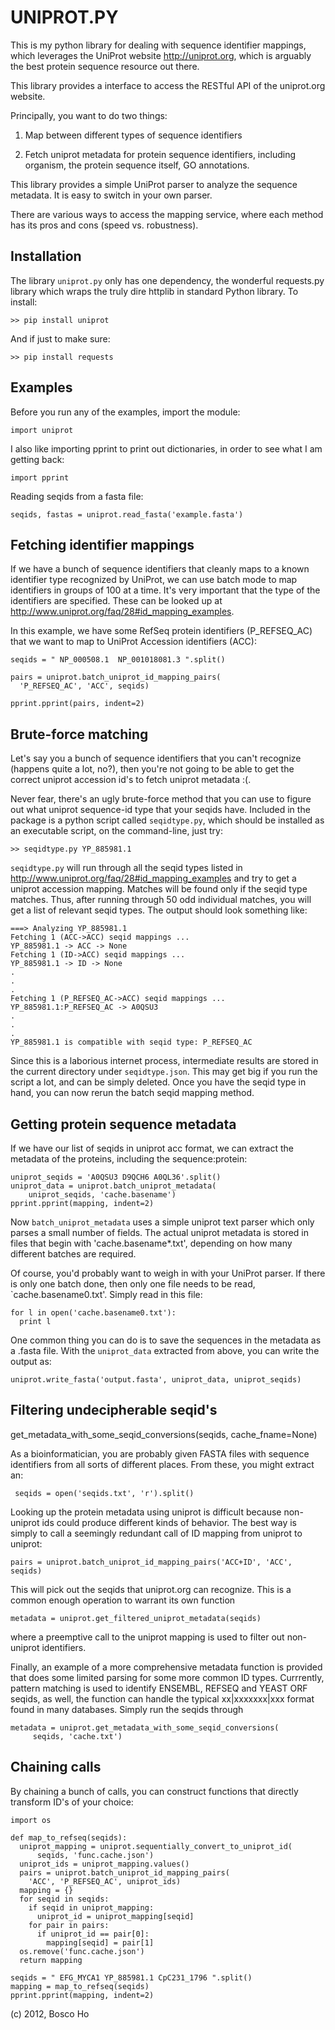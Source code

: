 

# UNIPROT.PY


This is my python library for dealing with sequence identifier
mappings, which leverages the UniProt website http://uniprot.org,
which is arguably the best protein sequence resource out there.

This library provides a interface to access the 
RESTful API of the uniprot.org website.

Principally, you want to do two things:

1. Map between different types of sequence identifiers

2. Fetch uniprot metadata for protein sequence identifiers, 
including organism, the protein sequence itself, GO annotations.

This library provides a simple UniProt parser to analyze the
sequence metadata. It is easy to switch in your own parser.

There are various ways to access the mapping service, 
where each method has its pros and cons (speed vs. robustness).


## Installation

The library `uniprot.py` only has one dependency, the wonderful requests.py library which wraps the truly dire httplib in standard Python library. To install:

    >> pip install uniprot

And if just to make sure:
    
    >> pip install requests 


## Examples

Before you run any of the examples, import the module:

    import uniprot

I also like importing pprint to print out dictionaries,
in order to see what I am getting back:

    import pprint

Reading seqids from a fasta file:

    seqids, fastas = uniprot.read_fasta('example.fasta')


## Fetching identifier mappings

If we have a bunch of sequence identifiers that cleanly maps to a known 
identifier type recognized by UniProt, we can use batch mode to
map identifiers in groups of 100 at a time. It's very important
that the type of the identifiers are specified. These can be
looked up at <http://www.uniprot.org/faq/28#id_mapping_examples>. 

In this example, we have some RefSeq protein identifiers
(P_REFSEQ_AC) that we want to map to UniProt Accession
identifiers (ACC):

    seqids = " NP_000508.1  NP_001018081.3 ".split()

    pairs = uniprot.batch_uniprot_id_mapping_pairs(
      'P_REFSEQ_AC', 'ACC', seqids)

    pprint.pprint(pairs, indent=2)

## Brute-force matching

Let's say you a bunch of sequence identifiers that you can't recognize (happens quite a lot, no?), then you're not going to be able to get the correct uniprot accession id's to fetch uniprot metadata :(.

Never fear, there's an ugly brute-force method that you can use to figure out what uniprot sequence-id type that your seqids have. Included in the package is a python script called `seqidtype.py`, which should be installed as an executable script, on the command-line, just try:

    >> seqidtype.py YP_885981.1

`seqidtype.py` will run through all the seqid types listed in <http://www.uniprot.org/faq/28#id_mapping_examples> and try to get a uniprot accession mapping. Matches will be found only if the seqid type matches. Thus, after running through 50 odd individual matches, you will get a list of relevant seqid types. The output should look something like:

    ===> Analyzing YP_885981.1
    Fetching 1 (ACC->ACC) seqid mappings ...
    YP_885981.1 -> ACC -> None
    Fetching 1 (ID->ACC) seqid mappings ...
    YP_885981.1 -> ID -> None
    . 
    .
    .
    Fetching 1 (P_REFSEQ_AC->ACC) seqid mappings ...
    YP_885981.1:P_REFSEQ_AC -> A0QSU3
    .
    .
    .
    YP_885981.1 is compatible with seqid type: P_REFSEQ_AC

Since this is a laborious internet process, intermediate results are stored in the current directory under `seqidtype.json`. This may get big if you run the script a lot, and can be simply deleted. Once you have the seqid type in hand, you can now rerun the batch seqid mapping method.


## Getting protein sequence metadata

If we have our list of seqids in uniprot acc format, we can extract
the metadata of the proteins, including the sequence:protein:

    uniprot_seqids = 'A0QSU3 D9QCH6 A0QL36'.split()
    uniprot_data = uniprot.batch_uniprot_metadata(
        uniprot_seqids, 'cache.basename')
    pprint.pprint(mapping, indent=2)

Now `batch_uniprot_metadata` uses a simple uniprot text parser
which only parses a small number of fields. The actual uniprot metadata
is stored in files that begin with 'cache.basename*.txt', depending
on how many different batches are required.

Of course, you'd probably want to weigh in with your UniProt parser. If 
there is only one batch done, then only one file needs to be read, 
`cache.basename0.txt'. Simply read in this file:

    for l in open('cache.basename0.txt'):
      print l

One common thing you can do is to save the sequences in the metadata
as a .fasta file. With the `uniprot_data` extracted from above, you
can write the output as:

    uniprot.write_fasta('output.fasta', uniprot_data, uniprot_seqids)


## Filtering undecipherable seqid's

get_metadata_with_some_seqid_conversions(seqids, cache_fname=None)


As a bioinformatician, you are probably given FASTA files with sequence identifiers
from all sorts of different places. From these, you might extract an:

     seqids = open('seqids.txt', 'r').split()

Looking up the protein metadata using uniprot is difficult because non-uniprot
ids could produce different kinds of behavior. The best way is simply to
call a seemingly redundant call of ID mapping from uniprot to uniprot:

    pairs = uniprot.batch_uniprot_id_mapping_pairs('ACC+ID', 'ACC', seqids)

This will pick out the seqids that uniprot.org can recognize. This is a 
common enough operation to warrant its own function 
  
    metadata = uniprot.get_filtered_uniprot_metadata(seqids)

where a preemptive call to the uniprot mapping is used to filter out non-uniprot
identifiers.

Finally, an example of a more comprehensive metadata function is provided that
does some limited parsing for some more common ID types. Currrently, pattern
matching is used to identify ENSEMBL, REFSEQ and YEAST ORF seqids, as well,
the function can handle the typical xx|xxxxxxx|xxx format found in many databases.
Simply run the seqids through 

    metadata = uniprot.get_metadata_with_some_seqid_conversions(
         seqids, 'cache.txt')


## Chaining calls

By chaining a bunch of calls, you can construct functions
that directly transform ID's of your choice:

    import os

    def map_to_refseq(seqids):
      uniprot_mapping = uniprot.sequentially_convert_to_uniprot_id(
          seqids, 'func.cache.json')
      uniprot_ids = uniprot_mapping.values()
      pairs = uniprot.batch_uniprot_id_mapping_pairs(
        'ACC', 'P_REFSEQ_AC', uniprot_ids)
      mapping = {}  
      for seqid in seqids:
        if seqid in uniprot_mapping:
          uniprot_id = uniprot_mapping[seqid]
        for pair in pairs:
          if uniprot_id == pair[0]: 
            mapping[seqid] = pair[1]
      os.remove('func.cache.json')
      return mapping

    seqids = " EFG_MYCA1 YP_885981.1 CpC231_1796 ".split()
    mapping = map_to_refseq(seqids)
    pprint.pprint(mapping, indent=2)



(c) 2012, Bosco Ho


